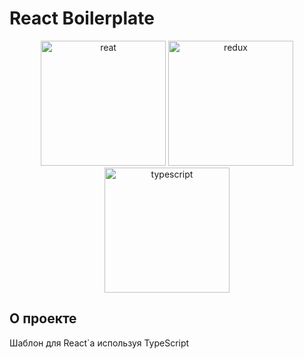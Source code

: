 # React Boilerplate

<p align="center"><img src="https://rawgit.com/gorangajic/react-icons/master/react-icons.svg" width="200"/ alt="reat"> <img src="https://raw.githubusercontent.com/reduxjs/redux/master/logo/logo.png" alt="redux" width="200"/> <img src="https://raw.githubusercontent.com/remojansen/logo.ts/master/ts.png" alt="typescript" width="200" /></p>

## О проекте

Шаблон для React`а используя TypeScript

